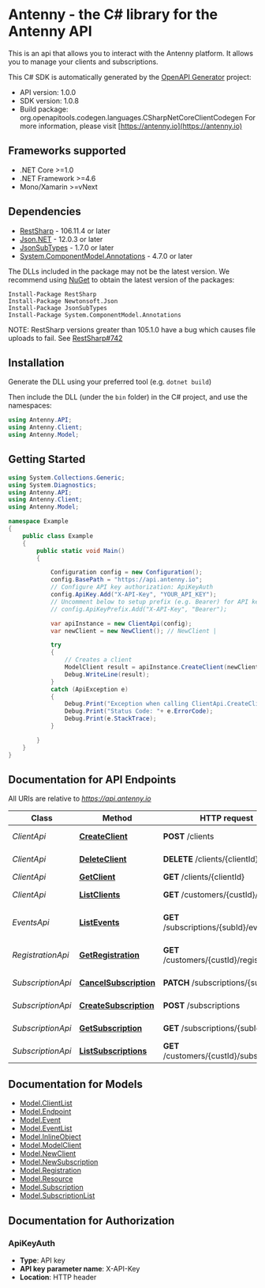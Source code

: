 # Antenny - the C# library for the Antenny API

This is an api that allows you to interact with the Antenny platform. It allows you to manage your clients and subscriptions.

This C# SDK is automatically generated by the [OpenAPI Generator](https://openapi-generator.tech) project:

- API version: 1.0.0
- SDK version: 1.0.8
- Build package: org.openapitools.codegen.languages.CSharpNetCoreClientCodegen
    For more information, please visit [https://antenny.io](https://antenny.io)

<a name="frameworks-supported"></a>
## Frameworks supported
- .NET Core >=1.0
- .NET Framework >=4.6
- Mono/Xamarin >=vNext

<a name="dependencies"></a>
## Dependencies

- [RestSharp](https://www.nuget.org/packages/RestSharp) - 106.11.4 or later
- [Json.NET](https://www.nuget.org/packages/Newtonsoft.Json/) - 12.0.3 or later
- [JsonSubTypes](https://www.nuget.org/packages/JsonSubTypes/) - 1.7.0 or later
- [System.ComponentModel.Annotations](https://www.nuget.org/packages/System.ComponentModel.Annotations) - 4.7.0 or later

The DLLs included in the package may not be the latest version. We recommend using [NuGet](https://docs.nuget.org/consume/installing-nuget) to obtain the latest version of the packages:
```
Install-Package RestSharp
Install-Package Newtonsoft.Json
Install-Package JsonSubTypes
Install-Package System.ComponentModel.Annotations
```

NOTE: RestSharp versions greater than 105.1.0 have a bug which causes file uploads to fail. See [RestSharp#742](https://github.com/restsharp/RestSharp/issues/742)

<a name="installation"></a>
## Installation
Generate the DLL using your preferred tool (e.g. `dotnet build`)

Then include the DLL (under the `bin` folder) in the C# project, and use the namespaces:
```csharp
using Antenny.API;
using Antenny.Client;
using Antenny.Model;
```
<a name="getting-started"></a>
## Getting Started

```csharp
using System.Collections.Generic;
using System.Diagnostics;
using Antenny.API;
using Antenny.Client;
using Antenny.Model;

namespace Example
{
    public class Example
    {
        public static void Main()
        {

            Configuration config = new Configuration();
            config.BasePath = "https://api.antenny.io";
            // Configure API key authorization: ApiKeyAuth
            config.ApiKey.Add("X-API-Key", "YOUR_API_KEY");
            // Uncomment below to setup prefix (e.g. Bearer) for API key, if needed
            // config.ApiKeyPrefix.Add("X-API-Key", "Bearer");

            var apiInstance = new ClientApi(config);
            var newClient = new NewClient(); // NewClient | 

            try
            {
                // Creates a client
                ModelClient result = apiInstance.CreateClient(newClient);
                Debug.WriteLine(result);
            }
            catch (ApiException e)
            {
                Debug.Print("Exception when calling ClientApi.CreateClient: " + e.Message );
                Debug.Print("Status Code: "+ e.ErrorCode);
                Debug.Print(e.StackTrace);
            }

        }
    }
}
```

<a name="documentation-for-api-endpoints"></a>
## Documentation for API Endpoints

All URIs are relative to *https://api.antenny.io*

Class | Method | HTTP request | Description
------------ | ------------- | ------------- | -------------
*ClientApi* | [**CreateClient**](docs/ClientApi.md#createclient) | **POST** /clients | Creates a client
*ClientApi* | [**DeleteClient**](docs/ClientApi.md#deleteclient) | **DELETE** /clients/{clientId} | Deletes a client
*ClientApi* | [**GetClient**](docs/ClientApi.md#getclient) | **GET** /clients/{clientId} | Gets a client
*ClientApi* | [**ListClients**](docs/ClientApi.md#listclients) | **GET** /customers/{custId}/clients | Gets a list of clients
*EventsApi* | [**ListEvents**](docs/EventsApi.md#listevents) | **GET** /subscriptions/{subId}/events | Gets a list of events for a subscription
*RegistrationApi* | [**GetRegistration**](docs/RegistrationApi.md#getregistration) | **GET** /customers/{custId}/registration | Gets a customers registration
*SubscriptionApi* | [**CancelSubscription**](docs/SubscriptionApi.md#cancelsubscription) | **PATCH** /subscriptions/{subId} | Cancels a subscription
*SubscriptionApi* | [**CreateSubscription**](docs/SubscriptionApi.md#createsubscription) | **POST** /subscriptions | Creates a subscription
*SubscriptionApi* | [**GetSubscription**](docs/SubscriptionApi.md#getsubscription) | **GET** /subscriptions/{subId} | Gets a subscription
*SubscriptionApi* | [**ListSubscriptions**](docs/SubscriptionApi.md#listsubscriptions) | **GET** /customers/{custId}/subscriptions | Gets a list of subscriptions


<a name="documentation-for-models"></a>
## Documentation for Models

 - [Model.ClientList](docs/ClientList.md)
 - [Model.Endpoint](docs/Endpoint.md)
 - [Model.Event](docs/Event.md)
 - [Model.EventList](docs/EventList.md)
 - [Model.InlineObject](docs/InlineObject.md)
 - [Model.ModelClient](docs/ModelClient.md)
 - [Model.NewClient](docs/NewClient.md)
 - [Model.NewSubscription](docs/NewSubscription.md)
 - [Model.Registration](docs/Registration.md)
 - [Model.Resource](docs/Resource.md)
 - [Model.Subscription](docs/Subscription.md)
 - [Model.SubscriptionList](docs/SubscriptionList.md)


<a name="documentation-for-authorization"></a>
## Documentation for Authorization

<a name="ApiKeyAuth"></a>
### ApiKeyAuth

- **Type**: API key
- **API key parameter name**: X-API-Key
- **Location**: HTTP header

